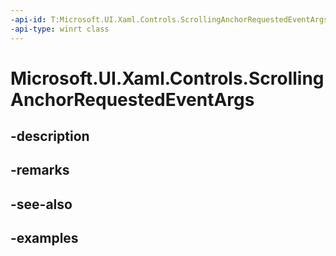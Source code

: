 ```yaml
---
-api-id: T:Microsoft.UI.Xaml.Controls.ScrollingAnchorRequestedEventArgs
-api-type: winrt class
---
```


# Microsoft.UI.Xaml.Controls.ScrollingAnchorRequestedEventArgs

<!--
public sealed class ScrollingAnchorRequestedEventArgs
-->


## -description

## -remarks

## -see-also

## -examples


